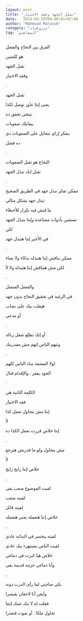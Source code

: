 ```yaml
---
layout: post
title: "تقبّل الجهد وفقد الاختيار"
date:   2024-04-10T00:00:01+03:00
author: "Mahmoud Marzouk"
category: "مرزوقيات"
tag: "المفاهيم"
---
```



الفرق بين النجاح والفشل

هو كلمتين

تقبل الجهد

وفقد الاختيار

.

تقبل الجهد

يعني إنتا عاوز توصل لكذا

بتيجي تحقق ده

بيقابلك صعوبات

بتفكر إزاي تتحايل على الصعوبات دي

ده فشل

.

النجاح هو تقبل الصعوبات

تقبل إنك تبذل الجهد

.

ممكن تفكر تبذل جهد في الطريق الصحيح

تبذل جهد بشكل مثالي

ما فيش فيه تكرار للأخطاء

تستعين بأدوات مساعدة وإنتا بتبذل الجهد

لكن

في الأخير إنتا هتبذل جهد

.

ممكن نناقش إنتا هتبذله بذكاء ولا بغباء

لكن مش هنناقش إنتا هتبذله ولا لأ

.

والفشل المتمثل

في الرغبة في تحقيق النجاح بدون جهد

هيقلب بيك على نصاب

أو مدعي

.

أو إنك تطلع شغل زبالة

وتتهم الناس إنهم مش مقدرينك

.

لولا المشقة ساد الناس كلهم

الجود يفقر . والإقدام قتال

.

الكلمة التانية هي

فقد الاختيار

إنتا مش بتحاول تعمل كذا

لأ

إنتا خلاص قررت تعمل الكذا ده

.

مش بتحاول ولو ما قدرتش هترجع

لأ

خلاص إنتا رايح رايح

.

لقيت الموضوع صعب بقى

لقيته متعب

لقيته قاتل

خلاص إنتا هتعمله يعني هتعمله

.

لقيته بيخسر في البداية عادي

لقيت الناس بتستهزء بيك عادي

خلاص هيا كبرت في دماغي

وأنا دماغي جزمة قديمة بقى

.

بكى صاحبي لما رأى الدرب دونه

وأيقن أنا لاحقان بقيصرا

فقلت له لا تبك عينك إنما

نحاول ملكا . أو نموت فنعذرا
